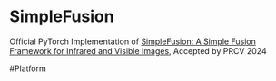 # SimpleFusion
Official PyTorch Implementation of [SimpleFusion: A Simple Fusion Framework for
Infrared and Visible Images](https://arxiv.org/abs/2), Accepted by PRCV 2024


#Platform

